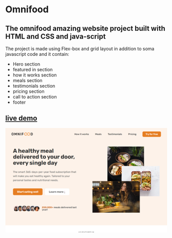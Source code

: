 # Omnifood

## The omnifood amazing website project built with HTML and CSS and java-script

The project is made using Flex-box and grid layout in addition to soma javascript code and it contain: 

- Hero section 
- featured in section 
- how it works section 
- meals section 
- testimonials section
- pricing section 
- call to action section 
- footer 


## [live demo](https://abdelrhman-ahmed-kamal.github.io/omnifood/)

![screen shot](Omnifood.png)
